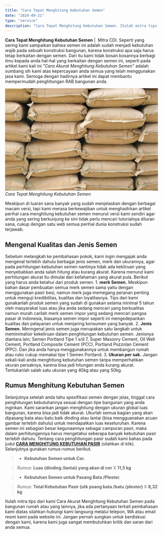 ```yaml
---
title: "Cara Tepat Menghitung Kebutuhan Semen"
date: "2024-09-21"
type: "service"
description: "Cara Tepat Menghitung Kebutuhan Semen. Itulah mitra tips dari kami Cara Akurat Menghitung Kebutuhan Semen pada bangunan rumah atau yang lainnya, jika ada per..."
---
```


**Cara Tepat Menghitung Kebutuhan Semen** |  Mitra CDI. Seperti yang sering kami sampaikan bahwa semen ini adalah sudah menjadi kebutuhan wajib pada sebuah konstruksi bangunan, karena konstruksi apa saja harus tetap berkaitan dengan semen. Dari itu kami tidak bosan bosannya berbagi ilmu kepada anda hal-hal yang berkaitan dengan semen ini, seperti pada artikel kami kali ini _"Cara Akurat Menghitung Kebutuhan Semen"_ adalah sumbang sih kami atas kepercayaan anda semua yang telah menggunakan jasa kami. Semoga dengan hadirnya artikel ini dapat membantu mempermudah penghitungan RAB bangunan anda.

![Cara Tepat Menghitung Kebutuhan Semen](/images/blog/penyimpanan-semen.jpg)
*Cara Tepat Menghitung Kebutuhan Semen*

Meskipun di luaran sana banyak yang sudah menjelaskan dengan berbagai macam versi, tapi kami merasa berkewajiban untuk menghadirkan artikel perihal cara menghitung kebutuhan semen menurut versi kami sendiri agar anda yang sering berkunjung ke sini tidak perlu mencari tutorialnya diluran sana, cukup dengan satu web semua perihal dunia konstruksi sudah terjawab.

 ## Mengenal Kualitas dan Jenis Semen
    
Sebelum melangkah ke pembahasan pokok, kami ingin mengajak anda mengenal terlebih dahulu berbagai jenis semen, merk dan ukurannya, agar pada perhitungan kebutuhan semen nantinya tidak ada kekliruan yang menyebabkan anda salah hitung atau kurang akurat. Karena menurut kami perhitungan akurat itu dimulai dari kefahaman yang akurat pula. Berikut yang harus anda ketahui dari produk semen.
1\. **merk Semen.** Meskipun bahan dasar pembuatan semua merk semen sama yaitu dengan menggunakan pasir besi, namun merk juga memegang peranan penting untuk menguji kredibilitas, kualitas dan loyalitasnya. Tips dari kami gunakanlah produk semen yang sudah di gunakan selama minimal 5 tahun oleh masyarakat luas atau jika anda sedang mencari yang berkualitas namun murah carilah merk semen impor yang sedang mencari pangsa pasar di indonesia, biasanya semen impor seperti ini mengedepankan kualitas dan pelayanan untuk menjaring konsumen yang banyak.
2\. **Jenis Semen.** Menngenal jenis semen juga merupakan satu langkah untuk meminimalisir kekeliruan dalam penghitungan kebutuhan semen. Jenisnya diantara lain; Semen Portland Tipe 1 s/d 7, Super Masonry Cement, Oil Well Cement, Portland Composite Cement (PCC), Portland Pozzolan Cement (PPC). Dan jika anda hanya menggunakannya untuk membangun rumah atau ruko cukup memakai tipe 1 Semen Portland.
3\. **Ukuran per sak.** Jangan sekali-kali anda menghitung kebutuhan semen tanpa memperhatikan ukuran persaknya, karena bisa jadi hitungan anda kurang akurat. Tentukanlah salah satu ukuran yang 40kg atau yang 50kg.

 ## Rumus Menghitung Kebutuhan Semen
    
Selanjutnya setelah anda tahu spesifikasi semen dengan jelas, tinggal cara penghitungan kebutuhannya sesuai dengan tipe bangunan yang anda inginkan. Kami sarankan jangan menghitung dengan ukuran global luas bangunan, karena bisa jadi tidak akurat. Ukurlah semua bagian yang akan dipasang bata atau batu baik dinding atau lantai (bisa mengguanakan acuan gambar terlebih dahulu) untuk mendapatkan luas keseluruhan. Karena semen ini sebagian besar kegunaannya sebagai campuran pasir, maka dalam perhitungannya harus mengetahui seberapa banyak kebutuhan pasir terlebih dahulu. Tentang cara penghitungan pasir sudah kami bahas pada judul [**CARA MENGHITUNG KEBUTUHAN PASIR**](/blog/cara-hitung-kebutuhan-pasir) (silahkan di klik). Selanjutnya gunakan rumus-rumus berikut.
> - **Kebutuhan Semen untuk Cor.**

> 
> _Rumus_: **Luas (dinding /lantai) yang akan di cor** X **11,5 kg**

> 
> - **Kebutuhan Semen untuk Pasang Bata /Plester.**

> 
> _Rumus_: **Total Kebutuhan Pasir (utk psang bata /batu /plester)** X **8,32 kg**

Itulah mitra tips dari kami Cara Akurat Menghitung Kebutuhan Semen pada bangunan rumah atau yang lainnya, jika ada pertanyaan terkait pembahasan kami diatas silahkan hubungi kami langsung melalui telepon, WA atau email resmi kami pada website ini. Jangan pernah sungkan untuk berdiskusi dengan kami, karena kami juga sangat membutuhkan kritik dan saran dari anda semua.
